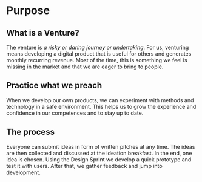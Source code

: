 # Purpose

## What is a Venture?

The venture is _a risky or daring journey or undertaking_. For us, venturing means developing a digital product that is useful for others and generates monthly recurring revenue. Most of the time, this is something we feel is missing in the market and that we are eager to bring to people.

## Practice what we preach

When we develop our own products, we can experiment with methods and technology in a safe environment. This helps us to grow the experience and confidence in our competences and to stay up to date.

## The process

Everyone can submit ideas in form of written pitches at any time. The ideas are then collected and discussed at the ideation breakfast. In the end, one idea is chosen. Using the Design Sprint we develop a quick prototype and test it with users. After that, we gather feedback and jump into development.
